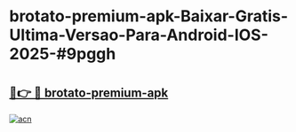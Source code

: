 # brotato-premium-apk-Baixar-Gratis-Ultima-Versao-Para-Android-IOS-2025-#9pggh

# <h2><a href="https://ainizakaria.my?title=brotato-premium-apk&ref=22M">🔗👉 🔴 brotato-premium-apk</a></h2>

[![acn](https://github.com/user-attachments/assets/0f9c940e-d8b0-45ae-aac7-cd30a18b3e1c)](https://ainizakaria.my?title=brotato-premium-apk&ref=22M)

